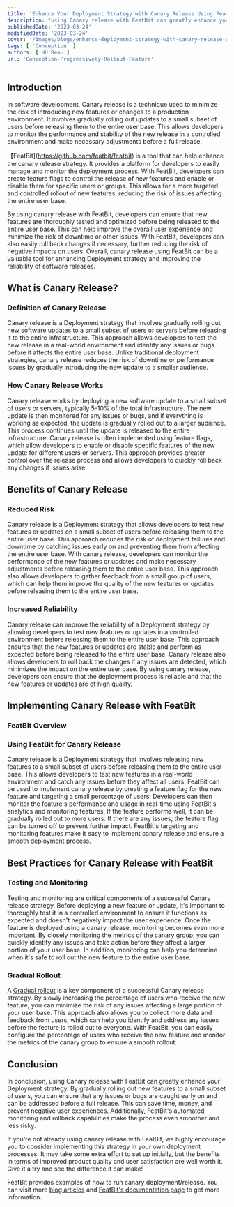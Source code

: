 ```yaml
---
title: 'Enhance Your Deployment Strategy with Canary Release Using FeatBit'
description: "using Canary release with FeatBit can greatly enhance your Deployment strategy. By gradually rolling out new features to a small subset of users, you can ensure that any issues or bugs are caught early on and can be addressed before a full release. This can save time, money, and prevent negative user experiences. Additionally, FeatBit's automated monitoring and rollback capabilities make the process even smoother and less risky."
publishedDate: '2023-03-24'
modifiedDate: '2023-03-24'
cover: '/images/blogs/enhance-deployment-strategy-with-canary-release-using-featbit.png'
tags: [ 'Conception' ]
authors: ['HU Beau']
url: 'Conception-Progressively-Rollout-Feature'
---
```



## Introduction

In software development, Canary release is a technique used to minimize the risk of introducing new features or changes to a production environment. It involves gradually rolling out updates to a small subset of users before releasing them to the entire user base. This allows developers to monitor the performance and stability of the new release in a controlled environment and make necessary adjustments before a full release.

【FeatBit](https://github.com/featbit/featbit) is a tool that can help enhance the canary release strategy. It provides a platform for developers to easily manage and monitor the deployment process. With FeatBit, developers can create feature flags to control the release of new features and enable or disable them for specific users or groups. This allows for a more targeted and controlled rollout of new features, reducing the risk of issues affecting the entire user base.

By using canary release with FeatBit, developers can ensure that new features are thoroughly tested and optimized before being released to the entire user base. This can help improve the overall user experience and minimize the risk of downtime or other issues. With FeatBit, developers can also easily roll back changes if necessary, further reducing the risk of negative impacts on users. Overall, canary release using FeatBit can be a valuable tool for enhancing Deployment strategy and improving the reliability of software releases.

## What is Canary Release?

### Definition of Canary Release

Canary release is a Deployment strategy that involves gradually rolling out new software updates to a small subset of users or servers before releasing it to the entire infrastructure. This approach allows developers to test the new release in a real-world environment and identify any issues or bugs before it affects the entire user base. Unlike traditional deployment strategies, canary release reduces the risk of downtime or performance issues by gradually introducing the new update to a smaller audience.

### How Canary Release Works

Canary release works by deploying a new software update to a small subset of users or servers, typically 5-10% of the total infrastructure. The new update is then monitored for any issues or bugs, and if everything is working as expected, the update is gradually rolled out to a larger audience. This process continues until the update is released to the entire infrastructure. Canary release is often implemented using feature flags, which allow developers to enable or disable specific features of the new update for different users or servers. This approach provides greater control over the release process and allows developers to quickly roll back any changes if issues arise.

## Benefits of Canary Release

### Reduced Risk

Canary release is a Deployment strategy that allows developers to test new features or updates on a small subset of users before releasing them to the entire user base. This approach reduces the risk of deployment failures and downtime by catching issues early on and preventing them from affecting the entire user base. With canary release, developers can monitor the performance of the new features or updates and make necessary adjustments before releasing them to the entire user base. This approach also allows developers to gather feedback from a small group of users, which can help them improve the quality of the new features or updates before releasing them to the entire user base.

### Increased Reliability

Canary release can improve the reliability of a Deployment strategy by allowing developers to test new features or updates in a controlled environment before releasing them to the entire user base. This approach ensures that the new features or updates are stable and perform as expected before being released to the entire user base. Canary release also allows developers to roll back the changes if any issues are detected, which minimizes the impact on the entire user base. By using canary release, developers can ensure that the deployment process is reliable and that the new features or updates are of high quality.

## Implementing Canary Release with FeatBit

### FeatBit Overview

### Using FeatBit for Canary Release

Canary release is a Deployment strategy that involves releasing new features to a small subset of users before releasing them to the entire user base. This allows developers to test new features in a real-world environment and catch any issues before they affect all users. FeatBit can be used to implement canary release by creating a feature flag for the new feature and targeting a small percentage of users. Developers can then monitor the feature's performance and usage in real-time using FeatBit's analytics and monitoring features. If the feature performs well, it can be gradually rolled out to more users. If there are any issues, the feature flag can be turned off to prevent further impact. FeatBit's targeting and monitoring features make it easy to implement canary release and ensure a smooth deployment process.

## Best Practices for Canary Release with FeatBit

### Testing and Monitoring

Testing and monitoring are critical components of a successful Canary release strategy. Before deploying a new feature or update, it's important to thoroughly test it in a controlled environment to ensure it functions as expected and doesn't negatively impact the user experience. Once the feature is deployed using a canary release, monitoring becomes even more important. By closely monitoring the metrics of the canary group, you can quickly identify any issues and take action before they affect a larger portion of your user base. In addition, monitoring can help you determine when it's safe to roll out the new feature to the entire user base.

### Gradual Rollout

A [Gradual rollout](https://www.featbit.co/blogs/Conception-Gradually-Release-New-Features) is a key component of a successful Canary release strategy. By slowly increasing the percentage of users who receive the new feature, you can minimize the risk of any issues affecting a large portion of your user base. This approach also allows you to collect more data and feedback from users, which can help you identify and address any issues before the feature is rolled out to everyone. With FeatBit, you can easily configure the percentage of users who receive the new feature and monitor the metrics of the canary group to ensure a smooth rollout.

## Conclusion

In conclusion, using Canary release with FeatBit can greatly enhance your Deployment strategy. By gradually rolling out new features to a small subset of users, you can ensure that any issues or bugs are caught early on and can be addressed before a full release. This can save time, money, and prevent negative user experiences. Additionally, FeatBit's automated monitoring and rollback capabilities make the process even smoother and less risky.

If you're not already using canary release with FeatBit, we highly encourage you to consider implementing this strategy in your own deployment processes. It may take some extra effort to set up initially, but the benefits in terms of improved product quality and user satisfaction are well worth it. Give it a try and see the difference it can make!

FeatBit provides examples of how to run canary deployment/release. You can visit more [blog articles](https://www.featbit.co/blogs?tag=Best+Practice&term=) and [FeatBit's documentation page](https://docs.featbit.co) to get more information.